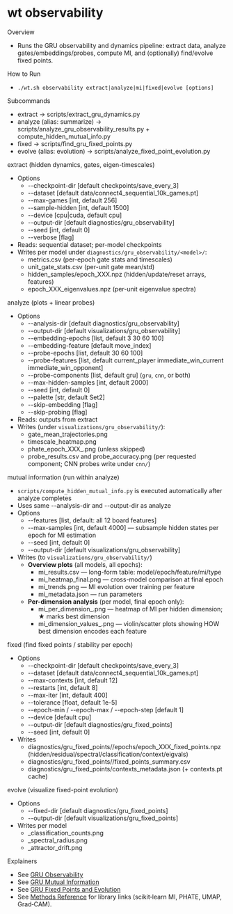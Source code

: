 # wt observability

Overview
- Runs the GRU observability and dynamics pipeline: extract data, analyze gates/embeddings/probes, compute MI, and (optionally) find/evolve fixed points.

How to Run
- `./wt.sh observability extract|analyze|mi|fixed|evolve [options]`

Subcommands
- extract → scripts/extract_gru_dynamics.py
- analyze (alias: summarize) → scripts/analyze_gru_observability_results.py + compute_hidden_mutual_info.py
- fixed → scripts/find_gru_fixed_points.py
- evolve (alias: evolution) → scripts/analyze_fixed_point_evolution.py

extract (hidden dynamics, gates, eigen-timescales)
- Options
  - --checkpoint-dir [default checkpoints/save_every_3]
  - --dataset [default data/connect4_sequential_10k_games.pt]
  - --max-games [int, default 256]
  - --sample-hidden [int, default 1500]
  - --device [cpu|cuda, default cpu]
  - --output-dir [default diagnostics/gru_observability]
  - --seed [int, default 0]
  - --verbose [flag]
- Reads: sequential dataset; per-model checkpoints
- Writes per model under `diagnostics/gru_observability/<model>/`:
  - metrics.csv (per-epoch gate stats and timescales)
  - unit_gate_stats.csv (per-unit gate mean/std)
  - hidden_samples/epoch_XXX.npz (hidden/update/reset arrays, features)
  - epoch_XXX_eigenvalues.npz (per-unit eigenvalue spectra)

analyze (plots + linear probes)
- Options
  - --analysis-dir [default diagnostics/gru_observability]
  - --output-dir [default visualizations/gru_observability]
  - --embedding-epochs [list, default 3 30 60 100]
  - --embedding-feature [default move_index]
  - --probe-epochs [list, default 30 60 100]
  - --probe-features [list, default current_player immediate_win_current immediate_win_opponent]
  - --probe-components [list, default gru] (`gru`, `cnn`, or both)
  - --max-hidden-samples [int, default 2000]
  - --seed [int, default 0]
  - --palette [str, default Set2]
  - --skip-embedding [flag]
  - --skip-probing [flag]
- Reads: outputs from extract
- Writes (under `visualizations/gru_observability/`):
  - gate_mean_trajectories.png
  - timescale_heatmap.png
  - phate_epoch_XXX_<feature>.png (unless skipped)
  - probe_results.csv and probe_accuracy.png (per requested component; CNN probes write under `cnn/`)

mutual information (run within analyze)
- `scripts/compute_hidden_mutual_info.py` is executed automatically after analyze completes
- Uses same --analysis-dir and --output-dir as analyze
- Options
  - --features [list, default: all 12 board features]
  - --max-samples [int, default 4000] — subsample hidden states per epoch for MI estimation
  - --seed [int, default 0]
  - --output-dir [default visualizations/gru_observability]
- Writes (to `visualizations/gru_observability/`)
  - **Overview plots** (all models, all epochs):
    - mi_results.csv — long-form table: model/epoch/feature/mi/type
    - mi_heatmap_final.png — cross-model comparison at final epoch
    - mi_trends.png — MI evolution over training per feature
    - mi_metadata.json — run parameters
  - **Per-dimension analysis** (per model, final epoch only):
    - mi_per_dimension_<model>.png — heatmap of MI per hidden dimension; ★ marks best dimension
    - mi_dimension_values_<model>.png — violin/scatter plots showing HOW best dimension encodes each feature

fixed (find fixed points / stability per epoch)
- Options
  - --checkpoint-dir [default checkpoints/save_every_3]
  - --dataset [default data/connect4_sequential_10k_games.pt]
  - --max-contexts [int, default 12]
  - --restarts [int, default 8]
  - --max-iter [int, default 400]
  - --tolerance [float, default 1e-5]
  - --epoch-min / --epoch-max / --epoch-step [default 1]
  - --device [default cpu]
  - --output-dir [default diagnostics/gru_fixed_points]
  - --seed [int, default 0]
- Writes
  - diagnostics/gru_fixed_points/<model>/epochs/epoch_XXX_fixed_points.npz (hidden/residual/spectral/classification/context/eigvals)
  - diagnostics/gru_fixed_points/<model>/fixed_points_summary.csv
  - diagnostics/gru_fixed_points/contexts_metadata.json (+ contexts.pt cache)

evolve (visualize fixed-point evolution)
- Options
  - --fixed-dir [default diagnostics/gru_fixed_points]
  - --output-dir [default visualizations/gru_fixed_points]
- Writes per model
  - <model>_classification_counts.png
  - <model>_spectral_radius.png
  - <model>_attractor_drift.png

Explainers
- See [GRU Observability](manual/plots/gru_observability)
- See [GRU Mutual Information](manual/plots/gru_mutual_info)
- See [GRU Fixed Points and Evolution](manual/plots/fixed_points)
- See [Methods Reference](../../reference/methods) for library links (scikit‑learn MI, PHATE, UMAP, Grad‑CAM).
